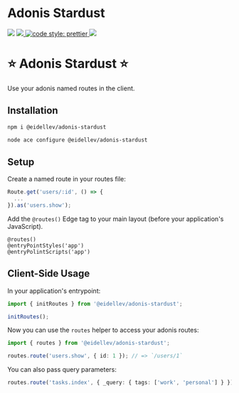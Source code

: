 # Adonis Stardust

![](https://img.shields.io/npm/types/typescript?style=for-the-badge)
<a href="https://adonisjs.com/">
<img src="https://img.shields.io/badge/%E2%96%B2%20adonis-v5-5a45ff?style=for-the-badge">
</a>
<a href="https://prettier.io/">
<img alt="code style: prettier" src="https://img.shields.io/badge/code_style-prettier-ff69b4.svg?style=for-the-badge">
</a>
<a href="">
<a href="https://www.npmjs.com/package/semantic-release">
<img src="https://img.shields.io/badge/%20%20%F0%9F%93%A6%F0%9F%9A%80-semantic--release-e10079.svg?style=for-the-badge"/>
</a>

# ⭐ Adonis Stardust ⭐

Use your adonis named routes in the client.

## Installation

```bash
npm i @eidellev/adonis-stardust

node ace configure @eidellev/adonis-stardust
```

## Setup

Create a named route in your routes file:

```typescript
Route.get('users/:id', () => {
  ...
}).as('users.show');
```

Add the `@routes()` Edge tag to your main layout (before your application's JavaScript).

```blade
@routes()
@entryPointStyles('app')
@entryPolintScripts('app')
```

## Client-Side Usage

In your application's entrypoint:

```typescript
import { initRoutes } from '@eidellev/adonis-stardust';

initRoutes();
```

Now you can use the `routes` helper to access your adonis routes:

```typescript
import { routes } from '@eidellev/adonis-stardust';

routes.route('users.show', { id: 1 }); // => `/users/1`
```

You can also pass query parameters:

```typescript
routes.route('tasks.index', { _query: { tags: ['work', 'personal'] } }); // => `/tasks?tags=work,personal
```
